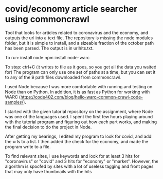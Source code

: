 # covid/economy article searcher using commoncrawl
Tool that looks for articles related to coronavirus and the economy, and outputs the url into a text file.
The repository is missing the node modules folder, but it is simple to install, and a sizeable fraction of the october path has been parsed.
The output is in urlhits.txt.

To run:
install node
npm install node-warc

To stop:
ctrl+C (it writes to file as it goes, so you get all the data you waited for)
The program can only use one set of paths at a time, but you can set it to any of the 9 path files downloaded from commoncrawl.

I used Node because I was more comfortable with running and testing on Node than on Python. 
In addition, it is as fast as Python for working with WARC (https://code402.com/blog/hello-warc-common-crawl-code-samples/).

I started with the given tutorial repository on the assignment, where Node was one of the languages used.
I spent the first few hours playing around with the tutorial program and figuring out how each part works, and making the 
final decision to do the project in Node.

After getting my bearings, I edited my program to look for covid, and add the urls to a list.
I then added the check for the economy, and made the program write to a file.


To find relevant sites, I use keywords and look for at least 3 hits for "coronavirus" or "covid" and 3 hits for "economy" or "market".
However, the algorithm is spoofed by sites with a lot of useless tagging and front pages that may only have thumbnails with the hits

